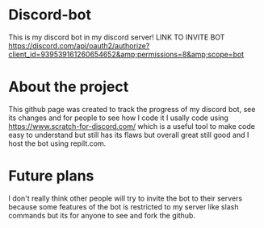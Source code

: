 # Discord-bot
This is my discord bot in my discord server! 
LINK TO INVITE BOT 
https://discord.com/api/oauth2/authorize?client_id=939539161260654652&amp;permissions=8&amp;scope=bot
# About the project
This github page was created to track the progress of my discord bot, see its changes and for people to see how I code it
I usally code using https://www.scratch-for-discord.com/ which is a useful tool to make code easy to understand but still has its flaws but overall great still good and I host the bot using repilt.com.
# Future plans
I don't really think other people will try to invite the bot to their servers because some features of the bot is restricted to my server like slash commands but its for anyone to see and fork the github.
